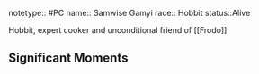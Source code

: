 notetype:: #PC
name:: Samwise Gamyi
race:: Hobbit
status::Alive

Hobbit, expert cooker and unconditional friend of [[Frodo]]

## Significant Moments
